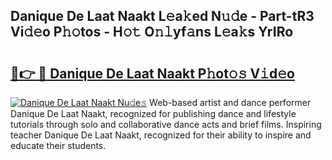 ## Danique De Laat Naakt L𝚎a𝚔ed N𝚞𝚍e - Part-tR3 Vi𝚍𝚎o P𝚑𝚘tos - H𝚘𝚝 O𝚗𝚕yf𝚊ns L𝚎a𝚔s YrIRo

# <h2><a href="http://kf2t8t.oniu.top/?m=Danique+De+Laat+Naakt">🔗👉 🔴 Danique De Laat Naakt P𝚑ot𝚘𝚜 V𝚒d𝚎o</a></h2>

[![Danique De Laat Naakt Nu𝚍e𝚜](https://i.imgur.com/0qMVB7G.gif)](http://kf2t8t.oniu.top/?m=Danique+De+Laat+Naakt)
Web-based artist and dance performer Danique De Laat Naakt, recognized for publishing dance and lifestyle tutorials through solo and collaborative dance acts and brief films. Inspiring teacher Danique De Laat Naakt, recognized for their ability to inspire and educate their students.  
